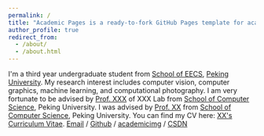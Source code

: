 ```yaml
---
permalink: /
title: "Academic Pages is a ready-to-fork GitHub Pages template for academic personal websites"
author_profile: true
redirect_from: 
  - /about/
  - /about.html
---
```


I'm a third year undergraduate student from [School of EECS](https://eecs.pku.edu.cn/), [Peking University](https://www.pku.edu.cn/). My research interest includes computer vision, computer graphics, machine learning, and computational photography. I am very fortunate to be advised by [Prof. XXX](https://www.XXX.com/) of XXX Lab from [School of Computer Science](https://cs.pku.edu.cn/), Peking University. I was advised by [Prof. XX](https://XXX.pku.edu.cn/) from [School of Computer Science](https://cs.pku.edu.cn/), Peking University. You can find my CV here: [XX's Curriculum Vitae](../assets/Curriculum_Vitae.pdf). [Email](mailto:XX@stu.pku.edu.cn) / [Github](https://github.com/QiuDi233) / [academicimg](../images/academic.png) / [CSDN](https://blog.csdn.net/qd1813100174?spm=1000.2115.3001.5343)
